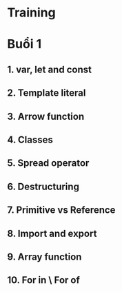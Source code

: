 # Training

# Buổi 1

## 1. var, let and const

## 2. Template literal

## 3. Arrow function

## 4. Classes

## 5. Spread operator

## 6. Destructuring

## 7. Primitive vs Reference

## 8. Import and export

## 9. Array function

## 10. For in \ For of
